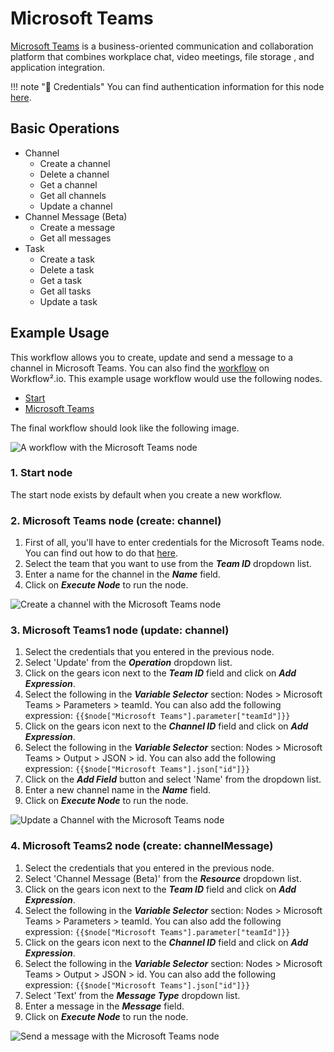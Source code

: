 # Microsoft Teams

[Microsoft Teams](https://teams.microsoft.com/) is a business-oriented communication and collaboration platform that combines workplace chat, video meetings, file storage , and application integration.

!!! note "🔑 Credentials"
    You can find authentication information for this node [here](/workflow/integrations/credentials/microsoft/).


## Basic Operations

* Channel
    * Create a channel
    * Delete a channel
    * Get a channel
    * Get all channels
    * Update a channel
* Channel Message (Beta)
    * Create a message
    * Get all messages
* Task
    * Create a task
    * Delete a task
    * Get a task
    * Get all tasks
    * Update a task

## Example Usage

This workflow allows you to create, update and send a message to a channel in Microsoft Teams. You can also find the [workflow](https://WF².io/workflows/680) on Workflow².io. This example usage workflow would use the following nodes.
- [Start](/workflow/integrations/core-nodes/workflow-nodes-base.start/)
- [Microsoft Teams]()

The final workflow should look like the following image.

![A workflow with the Microsoft Teams node](/_images/integrations/nodes/microsoftteams/workflow.png)

### 1. Start node

The start node exists by default when you create a new workflow.

### 2. Microsoft Teams node (create: channel)

1. First of all, you'll have to enter credentials for the Microsoft Teams node. You can find out how to do that [here](/workflow/integrations/credentials/microsoft/).
2. Select the team that you want to use from the ***Team ID*** dropdown list.
3. Enter a name for the channel in the ***Name*** field.
4. Click on ***Execute Node*** to run the node.

![Create a channel with the Microsoft Teams node](/_images/integrations/nodes/microsoftteams/microsoftteams_node.png)


### 3. Microsoft Teams1 node (update: channel)

1. Select the credentials that you entered in the previous node.
2. Select 'Update' from the ***Operation*** dropdown list.
3. Click on the gears icon next to the ***Team ID*** field and click on ***Add Expression***.
4. Select the following in the ***Variable Selector*** section: Nodes > Microsoft Teams > Parameters > teamId. You can also add the following expression: `{{$node["Microsoft Teams"].parameter["teamId"]}}`
5. Click on the gears icon next to the ***Channel ID*** field and click on ***Add Expression***.
6. Select the following in the ***Variable Selector*** section: Nodes > Microsoft Teams > Output > JSON > id. You can also add the following expression: `{{$node["Microsoft Teams"].json["id"]}}`
7. Click on the ***Add Field*** button and select 'Name' from the dropdown list.
8. Enter a new channel name in the ***Name*** field.
9. Click on ***Execute Node*** to run the node.

![Update a Channel with the Microsoft Teams node](/_images/integrations/nodes/microsoftteams/microsoftteams1_node.png)



### 4. Microsoft Teams2 node (create: channelMessage)

1. Select the credentials that you entered in the previous node.
2. Select 'Channel Message (Beta)' from the ***Resource*** dropdown list.
3. Click on the gears icon next to the ***Team ID*** field and click on ***Add Expression***.
4. Select the following in the ***Variable Selector*** section: Nodes > Microsoft Teams > Parameters > teamId. You can also add the following expression: `{{$node["Microsoft Teams"].parameter["teamId"]}}`
5. Click on the gears icon next to the ***Channel ID*** field and click on ***Add Expression***.
6. Select the following in the ***Variable Selector*** section: Nodes > Microsoft Teams > Output > JSON > id. You can also add the following expression: `{{$node["Microsoft Teams"].json["id"]}}`
7. Select 'Text' from the ***Message Type*** dropdown list.
8. Enter a message in the ***Message*** field.
9. Click on ***Execute Node*** to run the node.

![Send a message with the Microsoft Teams node](/_images/integrations/nodes/microsoftteams/microsoftteams2_node.png)

